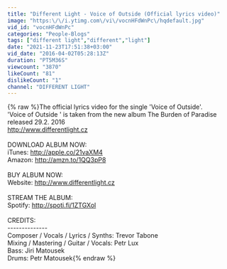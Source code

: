 ```yaml
---
title: "Different Light - Voice of Outside (Official lyrics video)"
image: "https:\/\/i.ytimg.com\/vi\/vocnHFdWnPc\/hqdefault.jpg"
vid_id: "vocnHFdWnPc"
categories: "People-Blogs"
tags: ["different light","different","light"]
date: "2021-11-23T17:51:38+03:00"
vid_date: "2016-04-02T05:28:13Z"
duration: "PT5M36S"
viewcount: "3870"
likeCount: "81"
dislikeCount: "1"
channel: "DIFFERENT LIGHT"
---
```

{% raw %}The official lyrics video for the single 'Voice of Outside'.<br />'Voice of Outside ' is taken from the new album The Burden of Paradise released 29.2. 2016<br /><a rel="nofollow" target="blank" href="http://www.differentlight.cz">http://www.differentlight.cz</a><br /><br />DOWNLOAD ALBUM NOW:<br />iTunes: <a rel="nofollow" target="blank" href="http://apple.co/21vaXM4">http://apple.co/21vaXM4</a><br />Amazon: <a rel="nofollow" target="blank" href="http://amzn.to/1QQ3pP8">http://amzn.to/1QQ3pP8</a><br /><br />BUY ALBUM NOW:<br />Website: <a rel="nofollow" target="blank" href="http://www.differentlight.cz">http://www.differentlight.cz</a><br /><br />STREAM THE ALBUM:<br />Spotify: <a rel="nofollow" target="blank" href="http://spoti.fi/1ZTGXol">http://spoti.fi/1ZTGXol</a><br /><br />CREDITS:<br />--------------<br />Composer / Vocals / Lyrics / Synths: Trevor Tabone <br />Mixing / Mastering / Guitar / Vocals: Petr Lux<br />Bass: Jiri Matousek<br />Drums: Petr Matousek{% endraw %}
